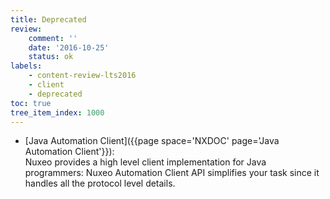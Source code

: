 ```yaml
---
title: Deprecated
review:
    comment: ''
    date: '2016-10-25'
    status: ok
labels:
    - content-review-lts2016
    - client
    - deprecated
toc: true
tree_item_index: 1000
---
```


* [Java Automation Client]({{page space='NXDOC' page='Java Automation Client'}}):</br>
Nuxeo provides a high level client implementation for Java programmers: Nuxeo Automation Client API simplifies your task since it handles all the protocol level details.
